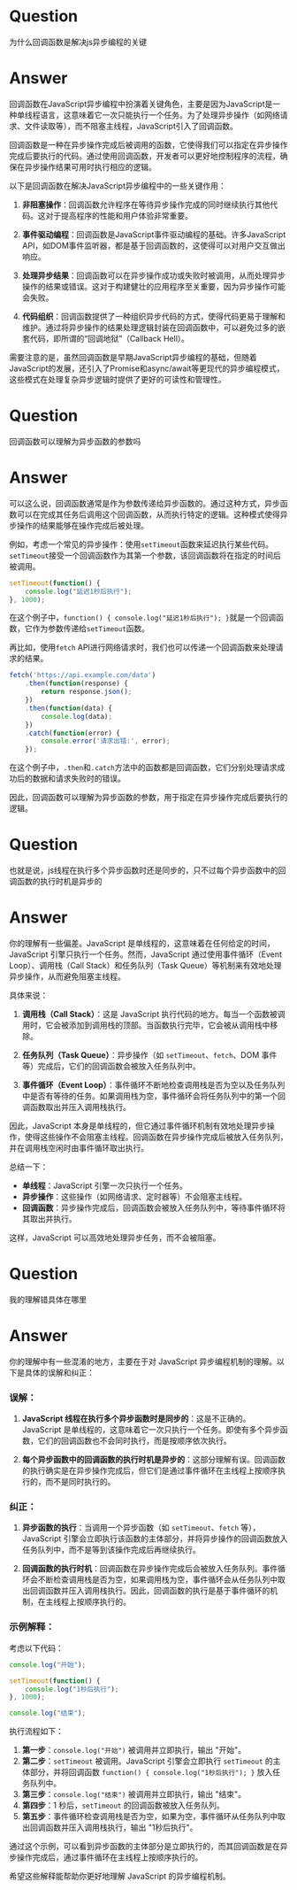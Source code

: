 # Question

为什么回调函数是解决js异步编程的关键

# Answer

回调函数在JavaScript异步编程中扮演着关键角色，主要是因为JavaScript是一种单线程语言，这意味着它一次只能执行一个任务。为了处理异步操作（如网络请求、文件读取等），而不阻塞主线程，JavaScript引入了回调函数。

回调函数是一种在异步操作完成后被调用的函数，它使得我们可以指定在异步操作完成后要执行的代码。通过使用回调函数，开发者可以更好地控制程序的流程，确保在异步操作结果可用时执行相应的逻辑。

以下是回调函数在解决JavaScript异步编程中的一些关键作用：

1. **非阻塞操作**：回调函数允许程序在等待异步操作完成的同时继续执行其他代码。这对于提高程序的性能和用户体验非常重要。
   
2. **事件驱动编程**：回调函数是JavaScript事件驱动编程的基础。许多JavaScript API，如DOM事件监听器，都是基于回调函数的，这使得可以对用户交互做出响应。
   
3. **处理异步结果**：回调函数可以在异步操作成功或失败时被调用，从而处理异步操作的结果或错误。这对于构建健壮的应用程序至关重要，因为异步操作可能会失败。
   
4. **代码组织**：回调函数提供了一种组织异步代码的方式，使得代码更易于理解和维护。通过将异步操作的结果处理逻辑封装在回调函数中，可以避免过多的嵌套代码，即所谓的“回调地狱”（Callback Hell）。
   
需要注意的是，虽然回调函数是早期JavaScript异步编程的基础，但随着JavaScript的发展，还引入了Promise和async/await等更现代的异步编程模式，这些模式在处理复杂异步逻辑时提供了更好的可读性和管理性。

# Question

回调函数可以理解为异步函数的参数吗

# Answer

可以这么说，回调函数通常是作为参数传递给异步函数的。通过这种方式，异步函数可以在完成其任务后调用这个回调函数，从而执行特定的逻辑。这种模式使得异步操作的结果能够在操作完成后被处理。

例如，考虑一个常见的异步操作：使用`setTimeout`函数来延迟执行某些代码。`setTimeout`接受一个回调函数作为其第一个参数，该回调函数将在指定的时间后被调用。

```javascript
setTimeout(function() {
    console.log("延迟1秒后执行");
}, 1000);
```

在这个例子中，`function() { console.log("延迟1秒后执行"); }`就是一个回调函数，它作为参数传递给`setTimeout`函数。

再比如，使用`fetch` API进行网络请求时，我们也可以传递一个回调函数来处理请求的结果。

```javascript
fetch('https://api.example.com/data')
    .then(function(response) {
        return response.json();
    })
    .then(function(data) {
        console.log(data);
    })
    .catch(function(error) {
        console.error('请求出错:', error);
    });
```

在这个例子中，`.then`和`.catch`方法中的函数都是回调函数，它们分别处理请求成功后的数据和请求失败时的错误。

因此，回调函数可以理解为异步函数的参数，用于指定在异步操作完成后要执行的逻辑。

# Question

也就是说，js线程在执行多个异步函数时还是同步的，只不过每个异步函数中的回调函数的执行时机是异步的

# Answer

你的理解有一些偏差。JavaScript 是单线程的，这意味着在任何给定的时间，JavaScript 引擎只执行一个任务。然而，JavaScript 通过使用事件循环（Event Loop）、调用栈（Call Stack）和任务队列（Task Queue）等机制来有效地处理异步操作，从而避免阻塞主线程。

具体来说：

1. **调用栈（Call Stack）**：这是 JavaScript 执行代码的地方。每当一个函数被调用时，它会被添加到调用栈的顶部。当函数执行完毕，它会被从调用栈中移除。

2. **任务队列（Task Queue）**：异步操作（如 `setTimeout`、`fetch`、DOM 事件等）完成后，它们的回调函数会被放入任务队列中。

3. **事件循环（Event Loop）**：事件循环不断地检查调用栈是否为空以及任务队列中是否有等待的任务。如果调用栈为空，事件循环会将任务队列中的第一个回调函数取出并压入调用栈执行。

因此，JavaScript 本身是单线程的，但它通过事件循环机制有效地处理异步操作，使得这些操作不会阻塞主线程。回调函数在异步操作完成后被放入任务队列，并在调用栈空闲时由事件循环取出执行。

总结一下：

- **单线程**：JavaScript 引擎一次只执行一个任务。
- **异步操作**：这些操作（如网络请求、定时器等）不会阻塞主线程。
- **回调函数**：异步操作完成后，回调函数会被放入任务队列中，等待事件循环将其取出并执行。

这样，JavaScript 可以高效地处理异步任务，而不会被阻塞。

# Question

我的理解错具体在哪里

# Answer

你的理解中有一些混淆的地方，主要在于对 JavaScript 异步编程机制的理解。以下是具体的误解和纠正：

### 误解：
1. **JavaScript 线程在执行多个异步函数时是同步的**：这是不正确的。JavaScript 是单线程的，这意味着它一次只执行一个任务。即使有多个异步函数，它们的回调函数也不会同时执行，而是按顺序依次执行。

2. **每个异步函数中的回调函数的执行时机是异步的**：这部分理解有误。回调函数的执行确实是在异步操作完成后，但它们是通过事件循环在主线程上按顺序执行的，而不是同时执行的。

### 纠正：
1. **异步函数的执行**：当调用一个异步函数（如 `setTimeout`、`fetch` 等），JavaScript 引擎会立即执行该函数的主体部分，并将异步操作的回调函数放入任务队列中，而不是等到该操作完成后再继续执行。

2. **回调函数的执行时机**：回调函数在异步操作完成后会被放入任务队列。事件循环会不断检查调用栈是否为空，如果调用栈为空，事件循环会从任务队列中取出回调函数并压入调用栈执行。因此，回调函数的执行是基于事件循环的机制，在主线程上按顺序执行的。

### 示例解释：
考虑以下代码：

```javascript
console.log("开始");

setTimeout(function() {
    console.log("1秒后执行");
}, 1000);

console.log("结束");
```

执行流程如下：

1. **第一步**：`console.log("开始")` 被调用并立即执行，输出 "开始"。
2. **第二步**：`setTimeout` 被调用。JavaScript 引擎会立即执行 `setTimeout` 的主体部分，并将回调函数 `function() { console.log("1秒后执行"); }` 放入任务队列中。
3. **第三步**：`console.log("结束")` 被调用并立即执行，输出 "结束"。
4. **第四步**：1 秒后，`setTimeout` 的回调函数被放入任务队列。
5. **第五步**：事件循环检查调用栈是否为空，如果为空，事件循环从任务队列中取出回调函数并压入调用栈执行，输出 "1秒后执行"。

通过这个示例，可以看到异步函数的主体部分是立即执行的，而其回调函数是在异步操作完成后，通过事件循环在主线程上按顺序执行的。

希望这些解释能帮助你更好地理解 JavaScript 的异步编程机制。